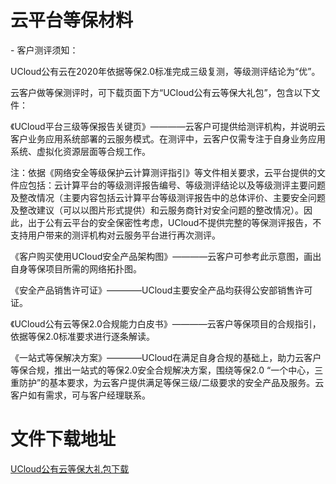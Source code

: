 

# 云平台等保材料

\- 客户测评须知：

UCloud公有云在2020年依据等保2.0标准完成三级复测，等级测评结论为“优”。

云客户做等保测评时，可下载页面下方“UCloud公有云等保大礼包”，包含以下文件：

《UCloud平台三级等保报告关键页》————云客户可提供给测评机构，并说明云客户业务应用系统部署的云服务模式。在测评中，云客户仅需专注于自身业务应用系统、虚拟化资源层面等合规工作。

注：依据《网络安全等级保护云计算测评指引》等文件相关要求，云平台提供的文件应包括：云计算平台的等级测评报告编号、等级测评结论以及等级测评主要问题及整改情况（主要内容包括云计算平台等级测评报告中的总体评价、主要安全问题及整改建议（可以以图片形式提供）和云服务商针对安全问题的整改情况）。因此，出于公有云平台的安全保密性考虑，UCloud不提供完整的等保测评报告，不支持用户带来的测评机构对云服务平台进行再次测评。

《客户购买使用UCloud安全产品架构图》————云客户可参考此示意图，画出自身等保项目所需的网络拓扑图。

《安全产品销售许可证》————UCloud主要安全产品均获得公安部销售许可证。

《UCloud公有云等保2.0合规能力白皮书》————云客户等保项目的合规指引，依据等保2.0标准要求进行逐条解读。

《一站式等保解决方案》————UCloud在满足自身合规的基础上，助力云客户等保合规，推出一站式的等保2.0安全合规解决方案，围绕等保2.0 “一个中心，三重防护”的基本要求，为云客户提供满足等保三级/二级要求的安全产品及服务。云客户如有需求，可与客户经理联系。




# 文件下载地址

[UCloud公有云等保大礼包下载]( https://udbcp-public.cn-gd.ufileos.com/UCloud公有云等保大礼包-2021.zip
)
